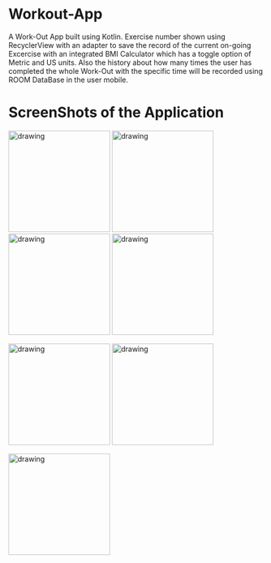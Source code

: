 # Workout-App

A Work-Out App built using Kotlin. Exercise number shown using RecyclerView with an adapter to save the record of the current on-going Excercise with an integrated BMI Calculator which has a toggle option of Metric and US units. Also the history about how many times the user has completed the whole Work-Out with the specific time will be recorded using ROOM DataBase in the user mobile.

# ScreenShots of the Application

<img src="https://user-images.githubusercontent.com/107784525/204093412-3270ed1b-4df4-47e4-ac68-7ebd167522fb.png" alt="drawing" style="width:200px"/>   <img src="https://user-images.githubusercontent.com/107784525/204093484-f322ebd3-3f75-4e73-ac52-d923809716fc.png" alt="drawing" style="width:200px"/>    <img src="https://user-images.githubusercontent.com/107784525/204093516-bea2d183-4466-4ae4-bfb3-ee10cd46152b.png" alt="drawing" style="width:200px"/>    <img src="https://user-images.githubusercontent.com/107784525/204093548-ef7a41a7-71dd-4577-8648-e740e53622fb.png" alt="drawing" style="width:200px"/> 

<img src="https://user-images.githubusercontent.com/107784525/204093785-553ff493-3484-4b8e-a5ce-822081bb8702.png" alt="drawing" style="width:200px"/>   <img src="https://user-images.githubusercontent.com/107784525/204093729-bc32fb1d-4d11-49d8-826e-47cfeb9de4b9.png" alt="drawing" style="width:200px"/> 

<img src="https://user-images.githubusercontent.com/107784525/204093748-cc10c197-55de-4d5d-bc22-82d14a080339.png" alt="drawing" style="width:200px"/> 
